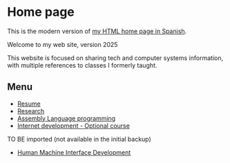# Home page

This is the modern version of [my HTML home page in Spanish](home.aspx).

Welcome to my web site, version 2025

This website is focused on sharing tech and computer systems information, with multiple references to classes I formerly taught.

## Menu

* [Resume](Resume/Resume2025.md)
* [Research](Investigacion/Research.md)
* [Assembly Language programming](Asm/framev.htm)
* [Internet development - Optional course](topicointernet/default.aspx)

TO BE imported (not available in the initial backup)
* [Human Machine Interface Development](https://web.archive.org/web/20010307123112/http://www.sinergia-web.com.mx/clases/dihm9701/FRAME.HTM)

